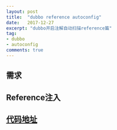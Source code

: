 ```yaml
---
layout: post
title:  "dubbo reference autoconfig"
date:   2017-12-27
excerpt: "dubbo开启注解自动扫描reference篇"
tag:
- dubbo
- autoconfig
comments: true
---
```


## 需求

## Reference注入

## [代码地址](https://github.com/justice-code/dubbo-spring-boot-autoconfig)